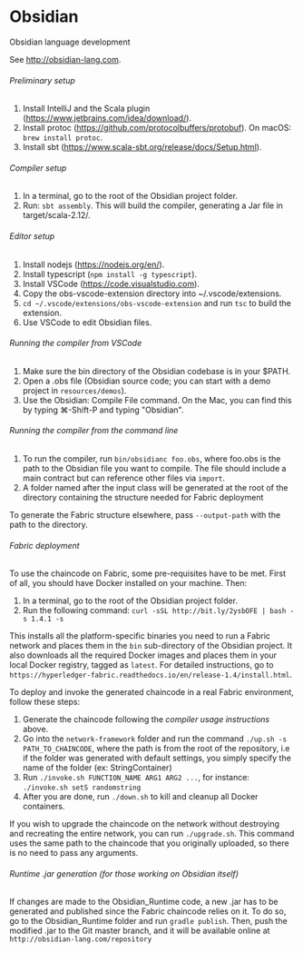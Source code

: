 # Obsidian
Obsidian language development

See http://obsidian-lang.com.

###### Preliminary setup
1. Install IntelliJ and the Scala plugin (https://www.jetbrains.com/idea/download/).
2. Install protoc (https://github.com/protocolbuffers/protobuf). On macOS: `brew install protoc`.
3. Install sbt (https://www.scala-sbt.org/release/docs/Setup.html).

###### Compiler setup
1. In a terminal, go to the root of the Obsidian project folder.
2. Run: `sbt assembly`. This will build the compiler, generating a Jar file in target/scala-2.12/.

###### Editor setup
1. Install nodejs (https://nodejs.org/en/).
2. Install typescript (`npm install -g typescript`).
3. Install VSCode (https://code.visualstudio.com).
4. Copy the obs-vscode-extension directory into ~/.vscode/extensions. 
5. `cd ~/.vscode/extensions/obs-vscode-extension` and run `tsc` to build the extension.
6. Use VSCode to edit Obsidian files. 

###### Running the compiler from VSCode
1. Make sure the bin directory of the Obsidian codebase is in your $PATH.
2. Open a .obs file (Obsidian source code; you can start with a demo project in `resources/demos`).
3. Use the Obsidian: Compile File command. On the Mac, you can find this by typing ⌘-Shift-P and typing "Obsidian". 

###### Running the compiler from the command line
1. To run the compiler, run `bin/obsidianc foo.obs`, where foo.obs is the path to the Obsidian file you want to compile. The file should include a main contract but can reference other files via `import`.
2. A folder named after the input class will be generated at the root of the directory containing the structure needed for Fabric deployment

To generate the Fabric structure elsewhere, pass `--output-path` with the path to the directory.

###### Fabric deployment
To use the chaincode on Fabric, some pre-requisites have to be met. First of all, you should have Docker installed on your machine. Then:
1. In a terminal, go to the root of the Obsidian project folder.
2. Run the following command: `curl -sSL http://bit.ly/2ysbOFE | bash -s 1.4.1 -s`

This installs all the platform-specific binaries you need to run a Fabric network and places them in the `bin` sub-directory of the Obsidian project.
It also downloads all the required Docker images and places them in your local Docker registry, tagged as `latest`.
For detailed instructions, go to `https://hyperledger-fabric.readthedocs.io/en/release-1.4/install.html`.

To deploy and invoke the generated chaincode in a real Fabric environment, follow these steps:
1. Generate the chaincode following the _compiler usage instructions_ above.
2. Go into the `network-framework` folder and run the command `./up.sh -s PATH_TO_CHAINCODE`, where the path is from the root of the repository, i.e if the folder was generated with default settings, you simply specify the name of the folder (ex: StringContainer)
3. Run `./invoke.sh FUNCTION_NAME ARG1 ARG2 ...`, for instance: `./invoke.sh setS randomstring`
4. After you are done, run `./down.sh` to kill and cleanup all Docker containers.

If you wish to upgrade the chaincode on the network without destroying and recreating the entire network, you can run `./upgrade.sh`.
This command uses the same path to the chaincode that you originally uploaded, so there is no need to pass any arguments.

###### Runtime .jar generation (for those working on Obsidian itself)
If changes are made to the Obsidian_Runtime code, a new .jar has to be generated and published since the Fabric chaincode relies on it.
To do so, go to the Obsidian_Runtime folder and run `gradle publish`.
Then, push the modified .jar to the Git master branch, and it will be available online at `http://obsidian-lang.com/repository`

